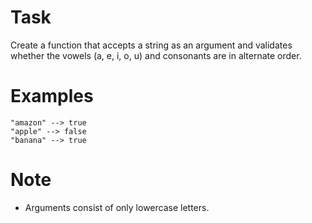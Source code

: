 # Task
Create a function that accepts a string as an argument and validates whether the vowels (a, e, i, o, u) and consonants are in alternate order.

# Examples
```
"amazon" --> true
"apple" --> false
"banana" --> true
```

# Note
- Arguments consist of only lowercase letters.